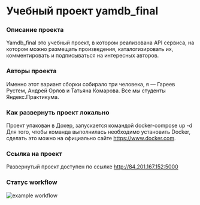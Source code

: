 # Учебный проект yamdb_final

### Описание проекта
Yamdb_final это учебный проект, в котором реализована API сервиса, 
на котором можно размещать произведения, каталогизировать их, 
комментировать и подписываться на интересных авторов. 

### Авторы проекта
Именно этот вариант сборки собирало три человека, я — Гареев Рустем, Андрей Орлов и Татьяна Комарова. Все мы студенты Яндекс.Практикума. 

### Как развернуть проект локально
Проект упакован в Докер, запускается командой
    docker-compose up -d
Для того, чтобы команда выполнилась необходимо установить Docker, сделать это можно на официально сайте https://www.docker.com.

### Ссылка на проект
Развернутый проект доступен  по ссылке http://84.201.167.152:5000


### Статус workflow
![example workflow](https://github.com/rustemgareyev/yamdb_final/actions/workflows/yamdb_workflow/badge.svg)